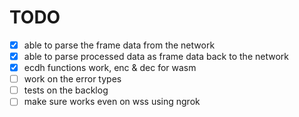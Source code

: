 # TODO

- [x] able to parse the frame data from the network
- [x] able to parse processed data as frame data back to the network
- [x] ecdh functions work, enc & dec for wasm
- [ ] work on the error types
- [ ] tests on the backlog
- [ ] make sure works even on wss using ngrok